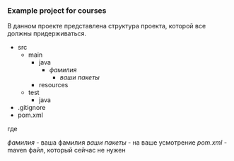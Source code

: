 ### Example project for courses

В данном проекте представлена структура проекта, которой все должны придерживаться.

* src
	* main
		* java
			* *фамилия*
				* *ваши пакеты*
		* resources
	* test
		* java
* .gitignore
* pom.xml

где 

*фамилия* - ваша фамилия
*ваши пакеты* - на ваше усмотрение
*pom.xml* - maven файл, который сейчас не нужен
